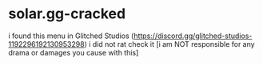 # solar.gg-cracked
i found this menu in Glitched Studios (https://discord.gg/glitched-studios-1192296192130953298)
i did not rat check it 
[i am NOT responsible for any drama or damages you cause with this]
